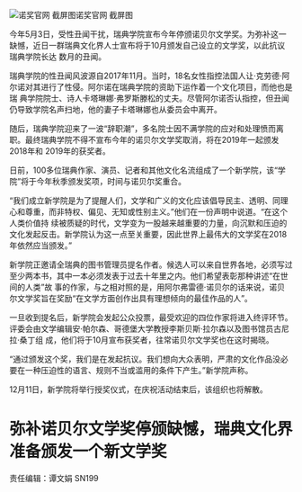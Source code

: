 ![诺奖官网 截屏图](http://n.sinaimg.cn/news/transform/26/w550h276/20180704/BNT_-hevauxk0651958.jpg)诺奖官网 截屏图

今年5月3日，受性丑闻干扰，瑞典学院宣布今年停颁诺贝尔文学奖。为弥补这一缺憾，近日一群瑞典文化界人士宣布将于10月颁发自己设立的文学奖，以此抗议瑞典学院长达
数月的丑闻。

瑞典学院的性丑闻风波源自2017年11月。当时，18名女性指控法国人让·克劳德·阿尔诺对其进行了性侵。阿尔诺在瑞典学院的资助下运作着一个文化项目，而他也是瑞
典学院院士、诗人卡塔琳娜·弗罗斯滕松的丈夫。尽管阿尔诺否认指控，但丑闻仍导致学院名声扫地，他的妻子卡塔琳娜也从委员会中离开。

随后，瑞典学院迎来了一波“辞职潮”，多名院士因不满学院的应对和处理愤而离职。最终瑞典学院不得不宣布今年的诺贝尔文学奖取消，将在2019年一起颁发2018年和
2019年的获奖者。

日前，100多位瑞典作家、演员、记者和其他文化名流组成了一个新学院，该“学院”将于今年秋季颁发奖项，时间与诺贝尔奖重合。

“我们成立新学院是为了提醒人们，文学和广义的文化应该倡导民主、透明、同理心和尊重，而非特权、偏见、无知或性别主义。”他们在一份声明中说道。“在这个人类价值持
续被质疑的时代，文学变为一股越来越重要的力量，向沉默和压迫的文化发起反击。新学院认为这一点至关重要，因此世界上最伟大的文学奖在2018年依然应当颁发。”

新学院正邀请全瑞典的图书管理员提名作者。候选人可以来自世界各地，必须写过至少两本书，其中一本必须发表于过去十年里之内。他们希望表彰那种讲述“在世间的人类”故
事的作家，与之相对照的是，用阿尔弗雷德·诺贝尔的话来说，诺贝尔文学奖旨在奖励“在文学方面创作出具有理想倾向的最佳作品的人”。

一旦收到提名后，新学院会发起公众投票，最受欢迎的四位作家将进入终评环节。评委会由文学编辑安·帕尔森、哥德堡大学教授李斯贝斯·拉尔森以及图书馆员古尼拉·桑丁组
成，他们将于10月宣布获奖者，往常诺贝尔文学奖也在这时揭晓。

“通过颁发这个奖，我们是在发起抗议。我们想向大众表明，严肃的文化作品没必要在一种压迫性的语言、规则不当或滥用的条件下产生。”新学院声称。

12月11日，新学院将举行授奖仪式，在庆祝活动结束后，该组织也将解散。

# 弥补诺贝尔文学奖停颁缺憾，瑞典文化界准备颁发一个新文学奖

责任编辑：谭文娟 SN199

